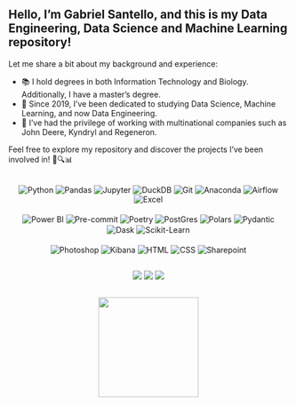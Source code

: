 ## Hello, I’m Gabriel Santello, and this is my Data Engineering, Data Science and Machine Learning repository!

Let me share a bit about my background and experience:
- 📚 I hold degrees in both Information Technology and Biology. Additionally, I have a master’s degree.
- 🎒 Since 2019, I’ve been dedicated to studying Data Science, Machine Learning, and now Data Engineering.
- 👷 I’ve had the privilege of working with multinational companies such as John Deere, Kyndryl and Regeneron.

Feel free to explore my repository and discover the projects I’ve been involved in! 🚀🔍📊

<div style="display: inline_block" align="center"><br>
  <center>
    <img align="center" alt="Python" src="https://img.shields.io/badge/Python-FFD43B?style=for-the-badge&logo=python&logoColor=blue" />
    <img align="center" alt="Pandas" src="https://img.shields.io/badge/Pandas-2C2D72?style=for-the-badge&logo=pandas&logoColor=white" />
    <img align="center" alt="Jupyter" src="https://img.shields.io/badge/Jupyter-F37626.svg?&style=for-the-badge&logo=Jupyter&logoColor=white" />
    <img align="center" alt="DuckDB" src="https://img.shields.io/badge/DuckDB-FFF000.svg?style=for-the-badge&logo=DuckDB&logoColor=black" />
    <img align="center" alt="Git" src="https://img.shields.io/badge/Git-F05032.svg?style=for-the-badge&logo=Git&logoColor=white" />
    <img align="center" alt="Anaconda" src="https://img.shields.io/badge/Anaconda-44A833.svg?style=for-the-badge&logo=Anaconda&logoColor=white" />
    <img align="center" alt="Airflow" src="https://img.shields.io/badge/Apache%20Airflow-017CEE.svg?style=for-the-badge&logo=Apache-Airflow&logoColor=white" />
    <img align="center" alt="Excel" src="https://img.shields.io/badge/Microsoft%20Excel-217346.svg?style=for-the-badge&logo=Microsoft-Excel&logoColor=white" />
  </center>
</div>

<div style="display: inline_block" align="center"><br>
  <center>
    <img align="center" alt="Power BI" src="https://img.shields.io/badge/Power%20BI-F2C811.svg?style=for-the-badge&logo=Power-BI&logoColor=black" />
    <img align="center" alt="Pre-commit" src="https://img.shields.io/badge/pre--commit-%23FAB040.svg?&style=for-the-badge&logo=pre-commit&logoColor=black" />
    <img align="center" alt="Poetry" src="https://img.shields.io/badge/Poetry-60A5FA.svg?style=for-the-badge&logo=Poetry&logoColor=white" />
    <img align="center" alt="PostGres" src="https://img.shields.io/badge/PostgreSQL-316192?style=for-the-badge&logo=postgresql&logoColor=white" />
    <img align="center" alt="Polars" src="https://img.shields.io/badge/Polars-CD792C.svg?style=for-the-badge&logo=Polars&logoColor=white" />
    <img align="center" alt="Pydantic" src="https://img.shields.io/badge/Pydantic-E92063.svg?style=for-the-badge&logo=Pydantic&logoColor=white" />
    <img align="center" alt="Dask" src="https://img.shields.io/badge/Dask-FC6E6B.svg?style=for-the-badge&logo=Dask&logoColor=white" />
    <img align="center" alt="Scikit-Learn" src="https://img.shields.io/badge/scikitlearn-F7931E.svg?style=for-the-badge&logo=scikit-learn&logoColor=white" />
  </center>
</div>

<div style="display: inline_block" align="center"><br>
  <center>
    <img align="center" alt="Photoshop" src="https://img.shields.io/badge/Adobe%20Photoshop-31A8FF.svg?style=for-the-badge&logo=Adobe-Photoshop&logoColor=white" />
    <img align="center" alt="Kibana" src="https://img.shields.io/badge/Kibana-005571.svg?style=for-the-badge&logo=Kibana&logoColor=white" />
    <img align="center" alt="HTML" src="https://img.shields.io/badge/HTML5-E34F26?style=for-the-badge&logo=html5&logoColor=white" />
    <img align="center" alt="CSS" src="https://img.shields.io/badge/CSS3-1572B6?style=for-the-badge&logo=css3&logoColor=white" />
    <img align="center" alt="Sharepoint" src="https://img.shields.io/badge/Microsoft%20SharePoint-0078D4.svg?style=for-the-badge&logo=Microsoft-SharePoint&logoColor=white" />
  </center>
</div>

  ##
 
<div align="center"> 
  <a href="https://www.kaggle.com/gabrielsantello" target="_blank"><img src="https://img.shields.io/badge/Kaggle-20BEFF.svg?style=for-the-badge&logo=Kaggle&logoColor=white" target="_blank"></a>
  <a href = "mailto:gvsantello@gmail.com"><img src="https://img.shields.io/badge/gmail-%23EA4335.svg?&style=for-the-badge&logo=gmail&logoColor=white" target="_blank"></a>
  <a href="https://www.linkedin.com/in/gabrielsantello" target="_blank"><img src="https://img.shields.io/badge/linkedin-%230A66C2.svg?&style=for-the-badge&logo=linkedin&logoColor=white" target="_blank"></a>
</div>
  
  ##
 
<div align="center">
  <a href="https://github.com/gabrielsantello">
  <img height="180em" src="https://github-readme-stats.vercel.app/api/top-langs/?username=gabrielsantello&layout=compact&langs_count=7&theme=dark"/>
</div>
<!---
Emojis - https://gist.github.com/rxaviers/7360908
Icons - https://devicon.dev/
Microsoft Icons - https://github.com/microsoft/PowerBI-Icons
Badges - https://dev.to/envoy_/150-badges-for-github-pnk
Badges 2 - https://github.com/alexandresanlim/Badges4-README.md-Profile
Badges 3 - https://github.com/danmadeira/simple-icon-badges
Badges 4 - https://github.com/Ileriayo/markdown-badges
Badges 5 - https://home.aveek.io/GitHub-Profile-Badges/
Kaggle Badge - https://github.com/subinium/kaggle-badge
Stats - https://github.com/anuraghazra/github-readme-stats
--->
